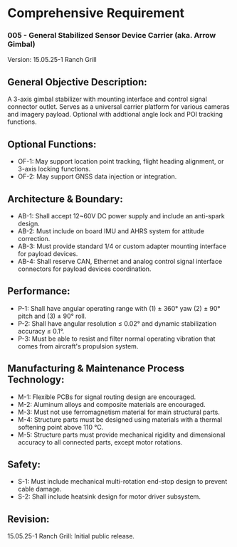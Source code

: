# Comprehensive Requirement
### 005 - General Stabilized Sensor Device Carrier (aka. Arrow Gimbal)
Version: 15.05.25-1 Ranch Grill

## General Objective Description:
A 3-axis gimbal stabilizer with mounting interface and control signal connector outlet. Serves as a universal carrier platform for various cameras and imagery payload. Optional with addtional angle lock and POI tracking functions.

## Optional Functions:
- OF-1: May support location point tracking, flight heading alignment, or 3-axis locking functions.
- OF-2: May support GNSS data injection or integration.

## Architecture & Boundary:
- AB-1: Shall accept 12~60V DC power supply and include an anti-spark design.
- AB-2: Must include on board IMU and AHRS system for attitude correction.
- AB-3: Must provide standard 1/4 or custom adapter mounting interface for payload devices.
- AB-4: Shall reserve CAN, Ethernet and analog control signal interface connectors for payload devices coordination.

## Performance:
- P-1: Shall have angular operating range with (1) ± 360° yaw (2) ± 90° pitch and (3) ± 90° roll.
- P-2: Shall have angular resolution ≤ 0.02° and dynamic stabilization accuracy ≤ 0.1°.
- P-3: Must be able to resist and filter normal operating vibration that comes from aircraft's propulsion system.

## Manufacturing & Maintenance Process Technology:
- M-1: Flexible PCBs for signal routing design are encouraged.
- M-2: Aluminum alloys and composite materials are encouraged.
- M-3: Must not use ferromagnetism material for main structural parts.
- M-4: Structure parts must be designed using materials with a thermal softening point above 110 ℃.
- M-5: Structure parts must provide mechanical rigidity and dimensional accuracy to all connected parts, except motor rotations.

## Safety:
- S-1: Must include mechanical multi-rotation end-stop design to prevent cable damage.
- S-2: Shall include heatsink design for motor driver subsystem. 

## Revision:
15.05.25-1 Ranch Grill: Initial public release.
